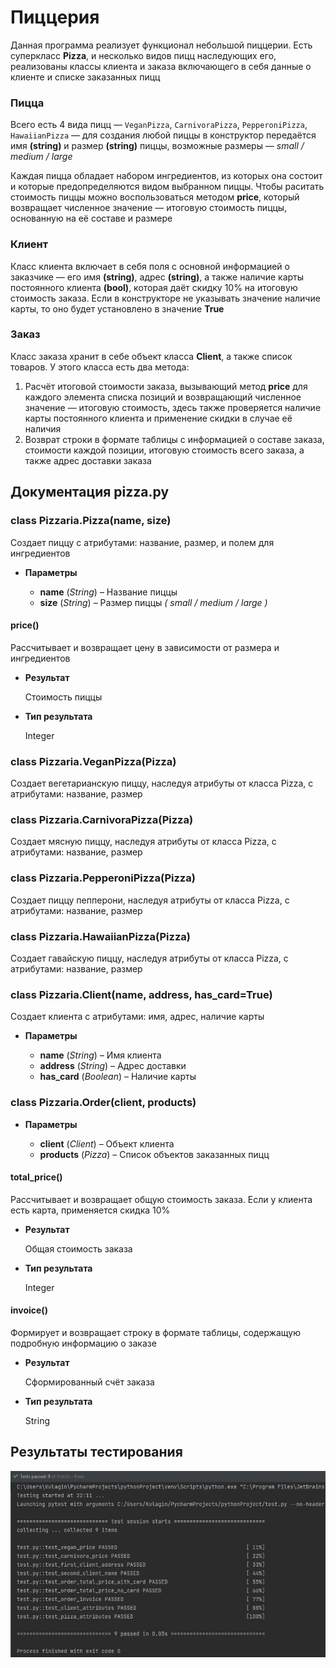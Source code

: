# Пиццерия

Данная программа реализует функционал небольшой пиццерии. Есть суперкласс **Pizza**, и несколько видов пицц наследующих его, реализованы классы клиента и заказа включающего в себя данные о клиенте и списке заказанных пицц

### Пицца

Всего есть 4 вида пицц — `VeganPizza`, `CarnivoraPizza`, `PepperoniPizza`, `HawaiianPizza` — для создания любой пиццы в конструктор передаётся имя **(string)** и размер **(string)** пиццы, возможные размеры — *small / medium / large*

Каждая пицца обладает набором ингредиентов, из которых она состоит и которые предопределяются видом выбранном пиццы. Чтобы раситать стоимость пиццы можно воспользоваться методом **price**, который возвращает численное значение — итоговую стоимость пиццы, основанную на её составе и размере

### Клиент

Класс клиента включает в себя поля с основной информацией о заказчике — его имя **(string)**, адрес **(string)**, а также наличие карты постоянного клиента **(bool)**, которая даёт скидку 10% на итоговую стоимость заказа. Если в конструкторе не указывать значение наличие карты, то оно будет установлено в значение **True**

### Заказ

Класс заказа хранит в себе объект класса **Client**, а также список товаров. У этого класса есть два метода:
1. Расчёт итоговой стоимости заказа, вызывающий метод **price** для каждого элемента списка позиций и возвращающий численное значение — итоговую стоимость, здесь также проверяется наличие карты постоянного клиента и применение скидки в случае её наличия
2. Возврат строки в формате таблицы с информацией о составе заказа, стоимости каждой позиции, итоговую стоимость всего заказа, а также адрес доставки заказа

## Документация pizza.py

### class Pizzaria.Pizza(name, size)
Создает пиццу с атрибутами: название, размер, и полем для ингредиентов

* **Параметры**
 
    * **name** (*String*) – Название пиццы
    * **size** (*String*) – Размер пиццы *( small / medium / large )*

#### price()
Рассчитывает и возвращает цену в зависимости от размера и ингредиентов

* **Результат**

    Стоимость пиццы

* **Тип результата**

    Integer

### class Pizzaria.VeganPizza(Pizza)
Создает вегетарианскую пиццу, наследуя атрибуты от класса Pizza, с атрибутами: название, размер

### class Pizzaria.CarnivoraPizza(Pizza)
Создает мясную пиццу, наследуя атрибуты от класса Pizza, с атрибутами: название, размер

### class Pizzaria.PepperoniPizza(Pizza)
Создает пиццу пепперони, наследуя атрибуты от класса Pizza, с атрибутами: название, размер

### class Pizzaria.HawaiianPizza(Pizza)
Создает гавайскую пиццу, наследуя атрибуты от класса Pizza, с атрибутами: название, размер

### class Pizzaria.Client(name, address, has_card=True)
Создает клиента с атрибутами: имя, адрес, наличие карты

* **Параметры**
 
    * **name** (*String*) – Имя клиента
    * **address** (*String*) – Адрес доставки
    * **has_card** (*Boolean*) – Наличие карты

### class Pizzaria.Order(client, products)

* **Параметры**
 
    * **client** (*Client*) – Объект клиента
    * **products** (*Pizza*) – Список объектов заказанных пицц

#### total_price()
Рассчитывает и возвращает общую стоимость заказа. Если у клиента есть карта, применяется скидка 10%

* **Результат**

    Общая стоимость заказа

* **Тип результата**

    Integer
    
#### invoice()
Формирует и возвращает строку в формате таблицы, содержащую подробную информацию о заказе

* **Результат**

    Сформированный счёт заказа

* **Тип результата**

    String

## Результаты тестирования

<p align="center"><img src="https://github.com/Torusaynim/Mirea-TiVPO/blob/master/assets/images/PizzaTesting.png"></p>
